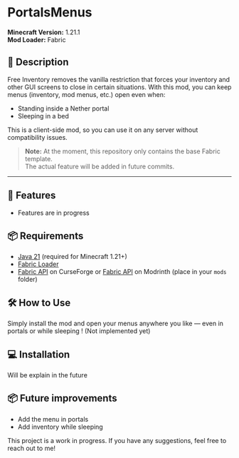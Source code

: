 # PortalsMenus

**Minecraft Version:** 1.21.1  
**Mod Loader:** Fabric  

## 📖 Description

Free Inventory removes the vanilla restriction that forces your inventory and other GUI screens to close in certain situations.
With this mod, you can keep menus (inventory, mod menus, etc.) open even when:

- Standing inside a Nether portal
- Sleeping in a bed

This is a client-side mod, so you can use it on any server without compatibility issues.

> **Note:** At the moment, this repository only contains the base Fabric template.  
> The actual feature will be added in future commits.

---

## 🚀 Features

- Features are in progress

## 📦 Requirements

- [Java 21](https://adoptium.net/) (required for Minecraft 1.21+)
- [Fabric Loader](https://fabricmc.net/use/)
- [Fabric API](https://www.curseforge.com/minecraft/mc-mods/fabric-api) on CurseForge or [Fabric API](https://modrinth.com/mod/fabric-api) on Modrinth (place in your `mods` folder)

## 🛠 How to Use

Simply install the mod and open your menus anywhere you like — even in portals or while sleeping ! (Not implemented yet)

## 💻 Installation

Will be explain in the future

## 📦 Future improvements

- Add the menu in portals
- Add inventory while sleeping

This project is a work in progress. If you have any suggestions, feel free to reach out to me!
